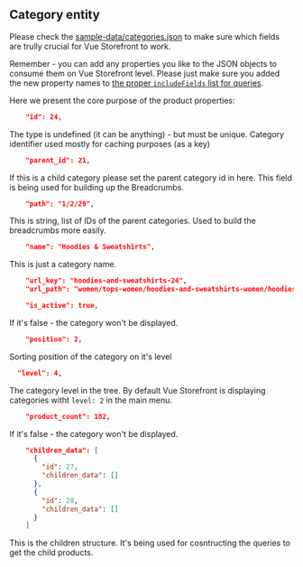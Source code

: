 ## Category entity

Please check the [sample-data/categories.json](sample-data/categories.json) to make sure which fields are trully crucial for Vue Storefront to work.

Remember - you can add any properties you like to the JSON objects to consume them on Vue Storefront level. Please just make sure you added the new property names to [the proper `includeFields` list for queries](https://github.com/DivanteLtd/vue-storefront/blob/bb6f8e70b5587ed73c457d382c7ac93bd14db413/config/default.json#L151).

Here we present the core purpose of the product properties:

```json
    "id": 24,
```
The type is undefined (it can be anything) - but must be unique. Category identifier used mostly for caching purposes (as a key)

```json
    "parent_id": 21,
```

If this is a child category please set the parent category id in here. This field is being used for building up the Breadcrumbs.

```json
    "path": "1/2/29",
```

This is string, list of IDs of the parent categories. Used to build the breadcrumbs more easily.

```json
    "name": "Hoodies & Sweatshirts",
```

This is just a category name.

```json
    "url_key": "hoodies-and-sweatshirts-24",
    "url_path": "women/tops-women/hoodies-and-sweatshirts-women/hoodies-and-sweatshirts-24",
```

```json
    "is_active": true,
```

If it's false - the category won't be displayed.

```json
    "position": 2,
```

Sorting position of the category on it's level

```json
  "level": 4,
```

The category level in the tree. By default Vue Storefront is displaying categories witht `level: 2` in the main menu.

```json
    "product_count": 182,
```

If it's false - the category won't be displayed.

```json
    "children_data": [
      {
        "id": 27,
        "children_data": []
      },
      {
        "id": 28,
        "children_data": []
      }
    ]
```

This is the children structure. It's being used for cosntructing the queries to get the child products.